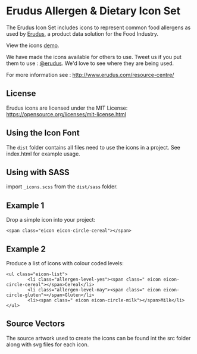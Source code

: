 # Erudus Allergen & Dietary Icon Set

The Erudus Icon Set includes icons to represent common food allergens as used by [Erudus](http://www.erudus.com/ "Erudus"), a product data solution for the Food Industry.

View the icons [demo](https://erudus.github.io/erudus-pages/).  

We have made the icons available for others to use. Tweet us if you put them to use : [@erudus](https://twitter.com/Erudus). We'd love to see where they are being used.

For more information see : http://www.erudus.com/resource-centre/

## License

Erudus icons are licensed under the MIT License:
https://opensource.org/licenses/mit-license.html

## Using the Icon Font

The `dist` folder contains all files need to use the icons in a project. See index.html for example usage.

## Using with SASS

import `_icons.scss` from the `dist/sass` folder.

## Example 1

Drop a simple icon into your project:

`<span class="eicon eicon-circle-cereal"></span>`

## Example 2

Produce a list of icons with colour coded levels:

```
<ul class="eicon-list">
        <li class="allergen-level-yes"><span class=" eicon eicon-circle-cereal"></span>Cereal</li>
        <li class="allergen-level-may"><span class=" eicon eicon-circle-gluten"></span>Gluten</li>
        <li><span class=" eicon eicon-circle-milk"></span>Milk</li>
</ul>
```

## Source Vectors

The source artwork used to create the icons can be found int the src folder along with svg files for each icon.

